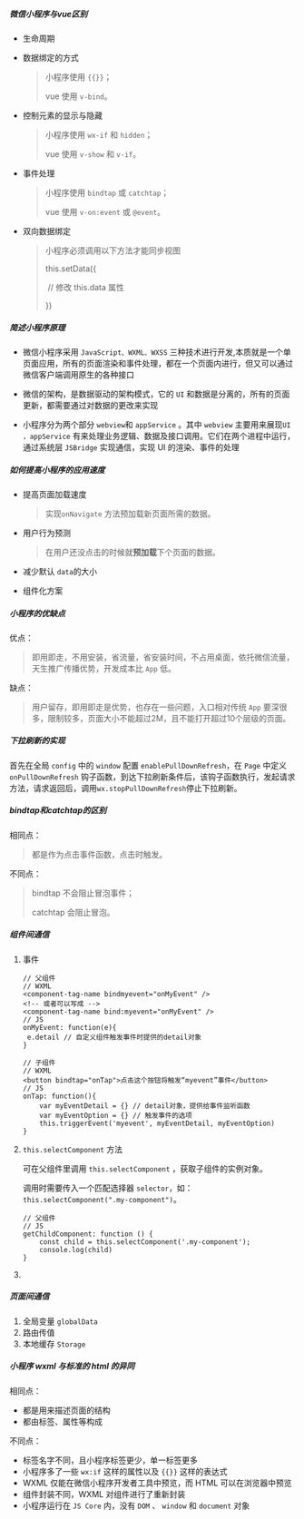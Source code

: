 ##### 微信小程序与vue区别

+ 生命周期

+ 数据绑定的方式

  > 小程序使用 `{{}}`；
  >
  > vue 使用 `v-bind`。

+ 控制元素的显示与隐藏

  > 小程序使用 `wx-if` 和 `hidden`；
  >
  > vue 使用 `v-show` 和 `v-if`。

+ 事件处理

  > 小程序使用 `bindtap` 或 `catchtap`；
  >
  > vue 使用 `v-on:event` 或 `@event`。

+ 双向数据绑定

  > 小程序必须调用以下方法才能同步视图
  >
  > this.setData({
  >
  > ​	// 修改 this.data 属性
  >
  > })



##### 简述小程序原理

- 微信小程序采用  `JavaScript、WXML、WXSS` 三种技术进行开发,本质就是一个单页面应用，所有的页面渲染和事件处理，都在一个页面内进行，但又可以通过微信客户端调用原生的各种接口

- 微信的架构，是数据驱动的架构模式，它的 `UI` 和数据是分离的，所有的页面更新，都需要通过对数据的更改来实现

- 小程序分为两个部分 `webview`和 `appService` 。其中 `webview` 主要用来展现`UI ，appService` 有来处理业务逻辑、数据及接口调用。它们在两个进程中运行，通过系统层 `JSBridge` 实现通信，实现 UI 的渲染、事件的处理



##### 如何提高小程序的应用速度

+ 提高页面加载速度

  > 实现`onNavigate` 方法预加载新页面所需的数据。

+ 用户行为预测

  > 在用户还没点击的时候就**预加载**下个页面的数据。

+ 减少默认 `data`的大小

+ 组件化方案



##### 小程序的优缺点

优点：

> 即用即走，不用安装，省流量，省安装时间，不占用桌面，依托微信流量，天生推广传播优势，开发成本比 `App` 低。

缺点：

> 用户留存，即用即走是优势，也存在一些问题，入口相对传统 `App` 要深很多，限制较多，页面大小不能超过2M，且不能打开超过10个层级的页面。



##### 下拉刷新的实现

首先在全局 `config` 中的 `window` 配置 `enablePullDownRefresh`，在 `Page` 中定义 `onPullDownRefresh`  钩子函数，到达下拉刷新条件后，该钩子函数执行，发起请求方法，请求返回后，调用`wx.stopPullDownRefresh`停止下拉刷新。



##### bindtap和catchtap的区别

相同点：

> 都是作为点击事件函数，点击时触发。

不同点：

> bindtap 不会阻止冒泡事件；
>
> catchtap 会阻止冒泡。



##### 组件间通信

1. 事件

   ```
   // 父组件
   // WXML
   <component-tag-name bindmyevent="onMyEvent" />
   <!-- 或者可以写成 -->
   <component-tag-name bind:myevent="onMyEvent" />
   // JS
   onMyEvent: function(e){
   	e.detail // 自定义组件触发事件时提供的detail对象
   }
   
   // 子组件
   // WXML
   <button bindtap="onTap">点击这个按钮将触发“myevent”事件</button>
   // JS
   onTap: function(){
       var myEventDetail = {} // detail对象，提供给事件监听函数
       var myEventOption = {} // 触发事件的选项
       this.triggerEvent('myevent', myEventDetail, myEventOption)
   }
   ```

2. `this.selectComponent` 方法

   可在父组件里调用 `this.selectComponent` ，获取子组件的实例对象。

   调用时需要传入一个匹配选择器 `selector`，如：`this.selectComponent(".my-component")`。

   ```
   // 父组件
   // JS
   getChildComponent: function () {
       const child = this.selectComponent('.my-component');
       console.log(child)
   }
   ```

3. 



##### 页面间通信

1. 全局变量 `globalData`
2. 路由传值
3. 本地缓存 `Storage`



##### 小程序 wxml 与标准的 html 的异同

相同点：

+ 都是用来描述页面的结构
+ 都由标签、属性等构成

不同点：

+ 标签名字不同，且小程序标签更少，单一标签更多
+ 小程序多了一些 `wx:if` 这样的属性以及 `{{}}` 这样的表达式
+ WXML 仅能在微信小程序开发者工具中预览，而 HTML 可以在浏览器中预览
+ 组件封装不同，WXML 对组件进行了重新封装
+ 小程序运行在 `JS Core` 内，没有 `DOM` 、 `window` 和 `document` 对象